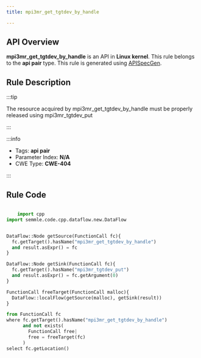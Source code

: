 ```yaml
---
title: mpi3mr_get_tgtdev_by_handle

---
```



## API Overview
**mpi3mr_get_tgtdev_by_handle** is an API in **Linux kernel**. This rule belongs to the **api pair** type. This rule is generated using [APISpecGen](../../tools/APISpecGen).
## Rule Description

:::tip

The resource acquired by mpi3mr_get_tgtdev_by_handle must be properly released using mpi3mr_tgtdev_put

:::

:::info

- Tags: **api pair**
- Parameter Index: **N/A**
- CWE Type: **CWE-404**

:::

## Rule Code
```python

    import cpp
import semmle.code.cpp.dataflow.new.DataFlow


DataFlow::Node getSource(FunctionCall fc){
  fc.getTarget().hasName("mpi3mr_get_tgtdev_by_handle")
  and result.asExpr() = fc
}

DataFlow::Node getSink(FunctionCall fc){
  fc.getTarget().hasName("mpi3mr_tgtdev_put")
  and result.asExpr() = fc.getArgument(0)
}

FunctionCall freeTarget(FunctionCall malloc){
  DataFlow::localFlow(getSource(malloc), getSink(result))
}

from FunctionCall fc
where fc.getTarget().hasName("mpi3mr_get_tgtdev_by_handle")
      and not exists(
        FunctionCall free| 
        free = freeTarget(fc)
      )
select fc.getLocation()

    
```